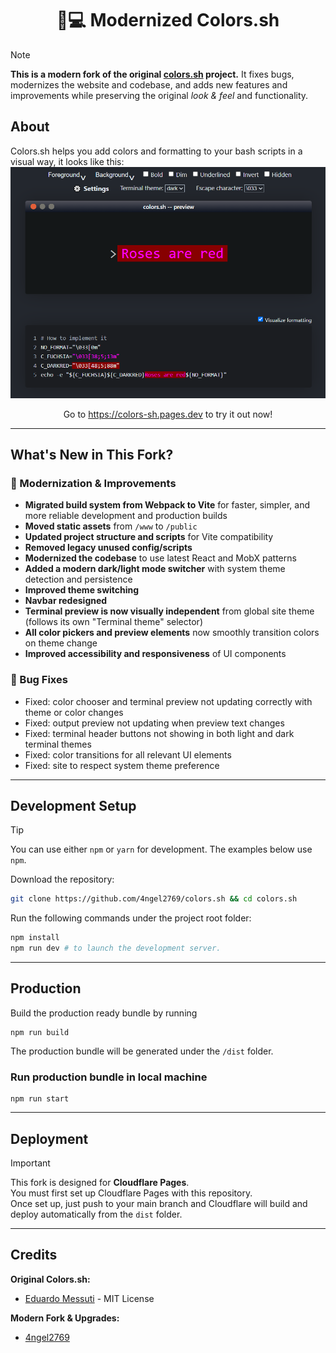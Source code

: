 <div align="center">
<h1>🌈💻 Modernized Colors.sh</h1>
</div>

> [!NOTE]
> **This is a modern fork of the original [colors.sh](https://github.com/messutied/colors.sh) project.**
> It fixes bugs, modernizes the website and codebase, and adds new features and improvements while preserving the original _look & feel_ and functionality.

## About
Colors.sh helps you add colors and formatting to your bash scripts in a visual way, it looks like this:
![Preview](/public/full_preview.png)

<div align="center">
Go to <a href="https://colors-sh.pages.dev">https://colors-sh.pages.dev</a> to try it out now!
</div>

---

## What's New in This Fork?

### 🚀 Modernization & Improvements

- **Migrated build system from Webpack to Vite** for faster, simpler, and more reliable development and production builds
- **Moved static assets** from `/www` to `/public`
- **Updated project structure and scripts** for Vite compatibility
- **Removed legacy unused config/scripts**
- **Modernized the codebase** to use latest React and MobX patterns
- **Added a modern dark/light mode switcher** with system theme detection and persistence
- **Improved theme switching**
- **Navbar redesigned**
- **Terminal preview is now visually independent** from global site theme (follows its own "Terminal theme" selector)
- **All color pickers and preview elements** now smoothly transition colors on theme change
- **Improved accessibility and responsiveness** of UI components

### 🐛 Bug Fixes

- Fixed: color chooser and terminal preview not updating correctly with theme or color changes
- Fixed: output preview not updating when preview text changes
- Fixed: terminal header buttons not showing in both light and dark terminal themes
- Fixed: color transitions for all relevant UI elements
- Fixed: site to respect system theme preference

---

## Development Setup

> [!TIP]
> You can use either `npm` or `yarn` for development. The examples below use `npm`.

Download the repository:

```bash
git clone https://github.com/4ngel2769/colors.sh && cd colors.sh
```

Run the following commands under the project root folder:

```bash
npm install
npm run dev # to launch the development server.
```

---

## Production

Build the production ready bundle by running

```
npm run build
```

The production bundle will be generated under the `/dist` folder.

### Run production bundle in local machine

```
npm run start
```

---

## Deployment

> [!IMPORTANT]
> This fork is designed for **Cloudflare Pages**.  
> You must first set up Cloudflare Pages with this repository.  
> Once set up, just push to your main branch and Cloudflare will build and deploy automatically from the `dist` folder.

---

## Credits

**Original Colors.sh:**
- [Eduardo Messuti](https://github.com/messutied/colors.sh) - MIT License

**Modern Fork & Upgrades:**
- [4ngel2769](https://github.com/4ngel2769/colors.sh)
